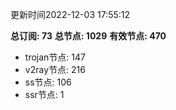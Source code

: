 更新时间2022-12-03 17:55:12

**总订阅: 73**
**总节点: 1029**
**有效节点: 470**
- trojan节点: 147
- v2ray节点: 216
- ss节点: 106
- ssr节点: 1

